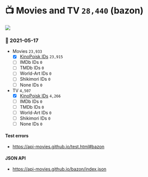 # :tv: Movies and TV `28,440` (bazon)

<a href="https://API-Movies.github.io"><img src="https://API-Movies.github.io/banner.png?cache"></a>

### :date: 2021-05-17
- Movies `23,933`
  - [x] <a href="https://API-Movies.github.io/bazon/movie_kinopoisk_ids.json">KinoPoisk IDs</a> `23,915`
  - [ ] IMDb IDs `0`
  - [ ] TMDb IDs `0`
  - [ ] World-Art IDs `0`
  - [ ] Shikimori IDs `0`
  - [ ] None IDs `0`
- TV `4,507`
  - [x] <a href="https://API-Movies.github.io/bazon/tv_kinopoisk_ids.json">KinoPoisk IDs</a> `4,266`
  - [ ] IMDb IDs `0`
  - [ ] TMDb IDs `0`
  - [ ] World-Art IDs `0`
  - [ ] Shikimori IDs `0`
  - [ ] None IDs `0`
#### Test errors
- <a href='https://api-movies.github.io/test.html#bazon'>https://api-movies.github.io/test.html#bazon</a>
#### JSON API
- <a href='https://api-movies.github.io/bazon/index.json'>https://api-movies.github.io/bazon/index.json</a>
